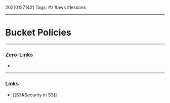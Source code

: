 202101271421
Tags: #z #aws #lessons

---
# Bucket Policies



---
### Zero-Links
- 
---
### Links
- [[S3#Security in S3]]